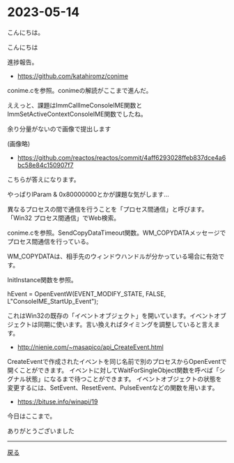 # 2023-05-14

こんにちは。

こんにちは

進捗報告。

- https://github.com/katahiromz/conime

conime.cを参照。conimeの解読がここまで進んだ。

ええっと、課題はImmCallImeConsoleIME関数とImmSetActiveContextConsoleIME関数でしたね。

余り分量がないので画像で提出します

(画像略)

- https://github.com/reactos/reactos/commit/4aff6293028ffeb837dce4a6bc58e84c150907f7

こちらが答えになります。

やっぱりlParam & 0x80000000とかが課題な気がします...

異なるプロセスの間で通信を行うことを「プロセス間通信」と呼びます。「Win32 プロセス間通信」でWeb検索。

conime.cを参照。SendCopyDataTimeout関数。WM_COPYDATAメッセージでプロセス間通信を行っている。

WM_COPYDATAは、相手先のウィンドウハンドルが分かっている場合に有効です。

InitInstance関数を参照。

hEvent = OpenEventW(EVENT_MODIFY_STATE, FALSE, L"ConsoleIME_StartUp_Event");

これはWin32の既存の「イベントオブジェクト」を開いています。イベントオブジェクトは同期に使います。言い換えればタイミングを調整していると言えます。

- http://nienie.com/~masapico/api_CreateEvent.html

CreateEventで作成されたイベントを同じ名前で別のプロセスからOpenEventで開くことができます。
イベントに対してWaitForSingleObject関数を呼べば「シグナル状態」になるまで待つことができます。
イベントオブジェクトの状態を変更するには、SetEvent、ResetEvent、PulseEventなどの関数を用います。

- https://bituse.info/winapi/19

今日はここまで。

ありがとうございました

---

[戻る](2023-05-07.md)
